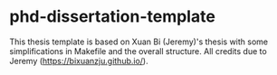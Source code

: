 # phd-dissertation-template

This thesis template is based on Xuan Bi (Jeremy)'s thesis with some simplifications in Makefile and the overall structure. All credits due to Jeremy (https://bixuanzju.github.io/).
